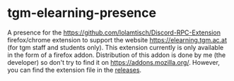 # tgm-elearning-presence

A presence for the https://github.com/lolamtisch/Discord-RPC-Extension firefox/chrome extension to support the website https://elearning.tgm.ac.at (for tgm staff and students only). This extension currently is only available in the form of a firefox addon. Distribution of this addon is done by me (the developer) so don't try to find it on https://addons.mozilla.org/. However, you can find the extension file in the [releases](https://github.com/pdamianik/tgm-elearning-presence/releases/latest).

